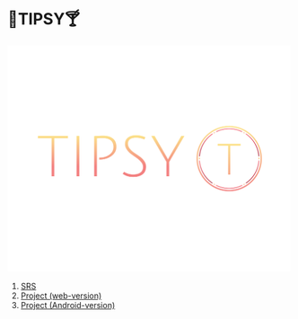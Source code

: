 # :tropical_drink:TIPSY:cocktail:

![logo](https://github.com/LazuRR/TIPSY/blob/master/docs/mockups/FullColor_TransparentBg_1280x1024_72dpi.png) <br/>
1. [SRS]()
2. [Project (web-version)]()
3. [Project (Android-version)]()
